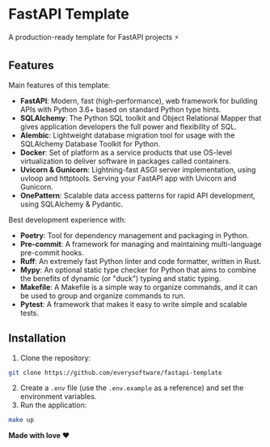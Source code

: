 # FastAPI Template

A production-ready template for FastAPI projects ⚡

## Features

Main features of this template:

- **FastAPI**: Modern, fast (high-performance), web framework for building APIs with Python 3.6+ based on
  standard Python type hints.
- **SQLAlchemy**: The Python SQL toolkit and Object Relational Mapper that gives application developers
  the full power and flexibility of SQL.
- **Alembic**: Lightweight database migration tool for usage with the SQLAlchemy Database Toolkit for
  Python.
- **Docker**: Set of platform as a service products that use OS-level virtualization to deliver software in
  packages called containers.
- **Uvicorn & Gunicorn**: Lightning-fast ASGI server implementation, using uvloop and httptools. Serving
  your FastAPI app with Uvicorn and Gunicorn.
- **OnePattern**: Scalable data access patterns for rapid API development, using SQLAlchemy & Pydantic.

Best development experience with:

- **Poetry**: Tool for dependency management and packaging in Python.
- **Pre-commit**: A framework for managing and maintaining multi-language pre-commit hooks.
- **Ruff**: An extremely fast Python linter and code formatter, written in Rust.
- **Mypy**: An optional static type checker for Python that aims to combine the benefits of dynamic (or "duck") typing
  and static typing.
- **Makefile**: A Makefile is a simple way to organize commands, and it can be used to group and organize commands to
  run.
- **Pytest**: A framework that makes it easy to write simple and scalable tests.

## Installation

1. Clone the repository:

```bash
git clone https://github.com/everysoftware/fastapi-template
```

2. Create a `.env` file (use the `.env.example` as a reference) and set the environment variables.
3. Run the application:

```bash
make up
```

**Made with love ❤️**
